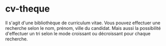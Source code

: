 # cv-theque
 
Il s'agit d'une bibliothèque de curriculum vitae. Vous pouvez effectuer une recherche selon le nom, prénom, ville du candidat. Mais aussi la possibilité d'effectuer un tri selon le mode croissant ou décroissant pour chaque recherche.